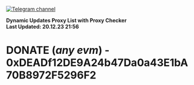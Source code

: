 [![Telegram channel](https://img.shields.io/endpoint?url=https://runkit.io/damiankrawczyk/telegram-badge/branches/master?url=https://t.me/n4z4v0d)](https://t.me/n4z4v0d) 

**Dynamic Updates Proxy List with Proxy Checker**  
**Last Updated: 20.12.23 21:56**

# DONATE (_any evm_) - 0xDEADf12DE9A24b47Da0a43E1bA70B8972F5296F2
